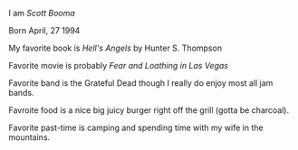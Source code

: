 I am *Scott Booma*

Born April, 27 1994

My favorite book is *Hell's Angels* by Hunter S. Thompson

Favorite movie is probably *Fear and Loathing in Las Vegas*

Favorite band is the Grateful Dead though I really do enjoy most all jam bands.

Favroite food is a nice big juicy burger right off the grill (gotta be charcoal).

Favorite past-time is camping and spending time with my wife in the mountains.
